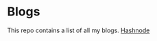 # Blogs
This repo contains a list of all my blogs.
[Hashnode](https://sammaji.hashnode.dev)

<!-- HASHNODE_BLOG:START -->
<!-- HASHNODE_BLOG:END -->

